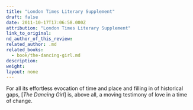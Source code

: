 ```yaml
---
title: "London Times Literary Supplement"
draft: false
date: 2011-10-17T17:06:58.000Z
attribution: "London Times Literary Supplement"
link_to_original:
nd_author_of_this_review:
related_author: .md
related_books:
  - book/the-dancing-girl.md
description:
weight:
layout: none
---
```

For all its effortless evocation of time and place and filling in of historical gaps, [*The Dancing Girl*] is, above all, a moving testimony of love in a time of change.

